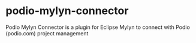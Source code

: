 podio-mylyn-connector
=====================

Podio Mylyn Connector is a plugin for Eclipse Mylyn to connect with Podio (podio.com) project management
